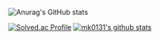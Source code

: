 ![Anurag's GitHub stats](https://github-readme-stats.vercel.app/api?username=mk0131&show_icons=true&theme=radical)

[![Solved.ac Profile](http://mazassumnida.wtf/api/generate_badge?boj=alsrbdi741)](https://solved.ac/alsrbdi741)
[![mk0131's github stats](https://github-readme-stats.vercel.app/api/top-langs/?username=mk0131&show_icons=true&hide_border=true&title_color=004386&icon_color=004386&layout=compact)](https://github.com/mk0131)


